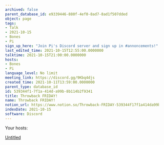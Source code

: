 ```yaml
---
archived: false
parent_database_id: e9339446-880f-4ef0-8ad7-8ad1f507dded
object: page
tags:
- Talk
- 2021-10-15
- Bones
- Pi
sign_up_here: "Join Pi's Discord server and sign up in #annoncements!"
last_edited_time: 2021-10-15T12:55:00.0000000
talktime: 2021-10-15T21:00:00.0000000
hosts:
- Bones
- Pi
language_level: No limit
meeting_link: https://discord.gg/9Kbq4djs
created_time: 2021-10-11T13:59:00.0000000
parent_type: database_id
id: 539344f1-7f1a-414d-a99b-8b114b2f9341
title: Throwback FRIDAY!
name: Throwback FRIDAY!
notion_url: https://www.notion.so/Throwback-FRIDAY-539344f17f1a414da99b8b114b2f9341
indexDate: 2021-10-15
software: Discord
---
```




Your hosts:

[Untitled](https://www.notion.so/482e61b02b9c4456b2b4fe86bb7544c6)   





